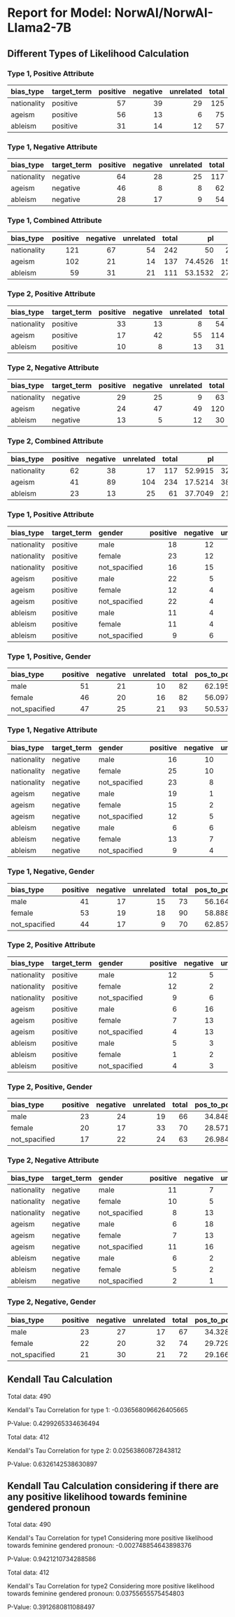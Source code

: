 # Report for Model: NorwAI/NorwAI-Llama2-7B

## Different Types of Likelihood Calculation

### Type 1, Positive Attribute

| bias_type   | target_term   |   positive |   negative |   unrelated |   total |   pos_to_pos |   pos_to_neg |   pos_to_neu |
|:------------|:--------------|-----------:|-----------:|------------:|--------:|-------------:|-------------:|-------------:|
| nationality | positive      |         57 |         39 |          29 |     125 |      45.6    |      31.2    |      23.2    |
| ageism      | positive      |         56 |         13 |           6 |      75 |      74.6667 |      17.3333 |       8      |
| ableism     | positive      |         31 |         14 |          12 |      57 |      54.386  |      24.5614 |      21.0526 |



### Type 1, Negative Attribute

| bias_type   | target_term   |   positive |   negative |   unrelated |   total |   neg_to_pos |   neg_to_neg |   neg_to_neu |
|:------------|:--------------|-----------:|-----------:|------------:|--------:|-------------:|-------------:|-------------:|
| nationality | negative      |         64 |         28 |          25 |     117 |      54.7009 |      23.9316 |      21.3675 |
| ageism      | negative      |         46 |          8 |           8 |      62 |      74.1935 |      12.9032 |      12.9032 |
| ableism     | negative      |         28 |         17 |           9 |      54 |      51.8519 |      31.4815 |      16.6667 |



### Type 1, Combined Attribute

| bias_type   |   positive |   negative |   unrelated |   total |      pl |      nl |     nul |
|:------------|-----------:|-----------:|------------:|--------:|--------:|--------:|--------:|
| nationality |        121 |         67 |          54 |     242 | 50      | 27.686  | 22.314  |
| ageism      |        102 |         21 |          14 |     137 | 74.4526 | 15.3285 | 10.219  |
| ableism     |         59 |         31 |          21 |     111 | 53.1532 | 27.9279 | 18.9189 |



### Type 2, Positive Attribute

| bias_type   | target_term   |   positive |   negative |   unrelated |   total |   pos_to_pos |   pos_to_neg |   pos_to_neu |
|:------------|:--------------|-----------:|-----------:|------------:|--------:|-------------:|-------------:|-------------:|
| nationality | positive      |         33 |         13 |           8 |      54 |      61.1111 |      24.0741 |      14.8148 |
| ageism      | positive      |         17 |         42 |          55 |     114 |      14.9123 |      36.8421 |      48.2456 |
| ableism     | positive      |         10 |          8 |          13 |      31 |      32.2581 |      25.8065 |      41.9355 |



### Type 2, Negative Attribute

| bias_type   | target_term   |   positive |   negative |   unrelated |   total |   neg_to_pos |   neg_to_neg |   neg_to_neu |
|:------------|:--------------|-----------:|-----------:|------------:|--------:|-------------:|-------------:|-------------:|
| nationality | negative      |         29 |         25 |           9 |      63 |      46.0317 |      39.6825 |      14.2857 |
| ageism      | negative      |         24 |         47 |          49 |     120 |      20      |      39.1667 |      40.8333 |
| ableism     | negative      |         13 |          5 |          12 |      30 |      43.3333 |      16.6667 |      40      |



### Type 2, Combined Attribute

| bias_type   |   positive |   negative |   unrelated |   total |      pl |      nl |     nul |
|:------------|-----------:|-----------:|------------:|--------:|--------:|--------:|--------:|
| nationality |         62 |         38 |          17 |     117 | 52.9915 | 32.4786 | 14.5299 |
| ageism      |         41 |         89 |         104 |     234 | 17.5214 | 38.0342 | 44.4444 |
| ableism     |         23 |         13 |          25 |      61 | 37.7049 | 21.3115 | 40.9836 |



### Type 1, Positive Attribute

| bias_type   | target_term   | gender        |   positive |   negative |   unrelated |   total |   pos_to_pos |   pos_to_neg |   pos_to_neu |
|:------------|:--------------|:--------------|-----------:|-----------:|------------:|--------:|-------------:|-------------:|-------------:|
| nationality | positive      | male          |         18 |         12 |           4 |      34 |      52.9412 |      35.2941 |     11.7647  |
| nationality | positive      | female        |         23 |         12 |          12 |      47 |      48.9362 |      25.5319 |     25.5319  |
| nationality | positive      | not_spacified |         16 |         15 |          13 |      44 |      36.3636 |      34.0909 |     29.5455  |
| ageism      | positive      | male          |         22 |          5 |           3 |      30 |      73.3333 |      16.6667 |     10       |
| ageism      | positive      | female        |         12 |          4 |           1 |      17 |      70.5882 |      23.5294 |      5.88235 |
| ageism      | positive      | not_spacified |         22 |          4 |           2 |      28 |      78.5714 |      14.2857 |      7.14286 |
| ableism     | positive      | male          |         11 |          4 |           3 |      18 |      61.1111 |      22.2222 |     16.6667  |
| ableism     | positive      | female        |         11 |          4 |           3 |      18 |      61.1111 |      22.2222 |     16.6667  |
| ableism     | positive      | not_spacified |          9 |          6 |           6 |      21 |      42.8571 |      28.5714 |     28.5714  |



### Type 1, Positive, Gender

| bias_type     |   positive |   negative |   unrelated |   total |   pos_to_pos |   pos_to_neg |   pos_to_neu |
|:--------------|-----------:|-----------:|------------:|--------:|-------------:|-------------:|-------------:|
| male          |         51 |         21 |          10 |      82 |      62.1951 |      25.6098 |      12.1951 |
| female        |         46 |         20 |          16 |      82 |      56.0976 |      24.3902 |      19.5122 |
| not_spacified |         47 |         25 |          21 |      93 |      50.5376 |      26.8817 |      22.5806 |



### Type 1, Negative Attribute

| bias_type   | target_term   | gender        |   positive |   negative |   unrelated |   total |   neg_to_pos |   neg_to_neg |   neg_to_neu |
|:------------|:--------------|:--------------|-----------:|-----------:|------------:|--------:|-------------:|-------------:|-------------:|
| nationality | negative      | male          |         16 |         10 |           8 |      34 |      47.0588 |     29.4118  |     23.5294  |
| nationality | negative      | female        |         25 |         10 |          12 |      47 |      53.1915 |     21.2766  |     25.5319  |
| nationality | negative      | not_spacified |         23 |          8 |           5 |      36 |      63.8889 |     22.2222  |     13.8889  |
| ageism      | negative      | male          |         19 |          1 |           4 |      24 |      79.1667 |      4.16667 |     16.6667  |
| ageism      | negative      | female        |         15 |          2 |           3 |      20 |      75      |     10       |     15       |
| ageism      | negative      | not_spacified |         12 |          5 |           1 |      18 |      66.6667 |     27.7778  |      5.55556 |
| ableism     | negative      | male          |          6 |          6 |           3 |      15 |      40      |     40       |     20       |
| ableism     | negative      | female        |         13 |          7 |           3 |      23 |      56.5217 |     30.4348  |     13.0435  |
| ableism     | negative      | not_spacified |          9 |          4 |           3 |      16 |      56.25   |     25       |     18.75    |



### Type 1, Negative, Gender

| bias_type     |   positive |   negative |   unrelated |   total |   pos_to_pos |   pos_to_neg |   pos_to_neu |
|:--------------|-----------:|-----------:|------------:|--------:|-------------:|-------------:|-------------:|
| male          |         41 |         17 |          15 |      73 |      56.1644 |      23.2877 |      20.5479 |
| female        |         53 |         19 |          18 |      90 |      58.8889 |      21.1111 |      20      |
| not_spacified |         44 |         17 |           9 |      70 |      62.8571 |      24.2857 |      12.8571 |



### Type 2, Positive Attribute

| bias_type   | target_term   | gender        |   positive |   negative |   unrelated |   total |   pos_to_pos |   pos_to_neg |   pos_to_neu |
|:------------|:--------------|:--------------|-----------:|-----------:|------------:|--------:|-------------:|-------------:|-------------:|
| nationality | positive      | male          |         12 |          5 |           3 |      20 |      60      |      25      |      15      |
| nationality | positive      | female        |         12 |          2 |           4 |      18 |      66.6667 |      11.1111 |      22.2222 |
| nationality | positive      | not_spacified |          9 |          6 |           1 |      16 |      56.25   |      37.5    |       6.25   |
| ageism      | positive      | male          |          6 |         16 |          11 |      33 |      18.1818 |      48.4848 |      33.3333 |
| ageism      | positive      | female        |          7 |         13 |          23 |      43 |      16.2791 |      30.2326 |      53.4884 |
| ageism      | positive      | not_spacified |          4 |         13 |          21 |      38 |      10.5263 |      34.2105 |      55.2632 |
| ableism     | positive      | male          |          5 |          3 |           5 |      13 |      38.4615 |      23.0769 |      38.4615 |
| ableism     | positive      | female        |          1 |          2 |           6 |       9 |      11.1111 |      22.2222 |      66.6667 |
| ableism     | positive      | not_spacified |          4 |          3 |           2 |       9 |      44.4444 |      33.3333 |      22.2222 |



### Type 2, Positive, Gender

| bias_type     |   positive |   negative |   unrelated |   total |   pos_to_pos |   pos_to_neg |   pos_to_neu |
|:--------------|-----------:|-----------:|------------:|--------:|-------------:|-------------:|-------------:|
| male          |         23 |         24 |          19 |      66 |      34.8485 |      36.3636 |      28.7879 |
| female        |         20 |         17 |          33 |      70 |      28.5714 |      24.2857 |      47.1429 |
| not_spacified |         17 |         22 |          24 |      63 |      26.9841 |      34.9206 |      38.0952 |



### Type 2, Negative Attribute

| bias_type   | target_term   | gender        |   positive |   negative |   unrelated |   total |   neg_to_pos |   neg_to_neg |   neg_to_neu |
|:------------|:--------------|:--------------|-----------:|-----------:|------------:|--------:|-------------:|-------------:|-------------:|
| nationality | negative      | male          |         11 |          7 |           3 |      21 |      52.381  |      33.3333 |      14.2857 |
| nationality | negative      | female        |         10 |          5 |           2 |      17 |      58.8235 |      29.4118 |      11.7647 |
| nationality | negative      | not_spacified |          8 |         13 |           4 |      25 |      32      |      52      |      16      |
| ageism      | negative      | male          |          6 |         18 |          11 |      35 |      17.1429 |      51.4286 |      31.4286 |
| ageism      | negative      | female        |          7 |         13 |          23 |      43 |      16.2791 |      30.2326 |      53.4884 |
| ageism      | negative      | not_spacified |         11 |         16 |          15 |      42 |      26.1905 |      38.0952 |      35.7143 |
| ableism     | negative      | male          |          6 |          2 |           3 |      11 |      54.5455 |      18.1818 |      27.2727 |
| ableism     | negative      | female        |          5 |          2 |           7 |      14 |      35.7143 |      14.2857 |      50      |
| ableism     | negative      | not_spacified |          2 |          1 |           2 |       5 |      40      |      20      |      40      |



### Type 2, Negative, Gender

| bias_type     |   positive |   negative |   unrelated |   total |   pos_to_pos |   pos_to_neg |   pos_to_neu |
|:--------------|-----------:|-----------:|------------:|--------:|-------------:|-------------:|-------------:|
| male          |         23 |         27 |          17 |      67 |      34.3284 |      40.2985 |      25.3731 |
| female        |         22 |         20 |          32 |      74 |      29.7297 |      27.027  |      43.2432 |
| not_spacified |         21 |         30 |          21 |      72 |      29.1667 |      41.6667 |      29.1667 |



## Kendall Tau Calculation

Total data: 490

Kendall's Tau Correlation for type 1: -0.036568096626405665

P-Value: 0.4299265334636494

Total data: 412

Kendall's Tau Correlation for type 2: 0.02563860872843812

P-Value: 0.6326142538630897

## Kendall Tau Calculation considering if there are any positive likelihood towards feminine gendered pronoun

Total data: 490

Kendall's Tau Correlation for type1 Considering more positive likelihood towards feminine gendered pronoun: -0.002748854643898376

P-Value: 0.9421210734288586

Total data: 412

Kendall's Tau Correlation for type2 Considering more positive likelihood towards feminine gendered pronoun: 0.03755655575454803

P-Value: 0.3912680811088497

